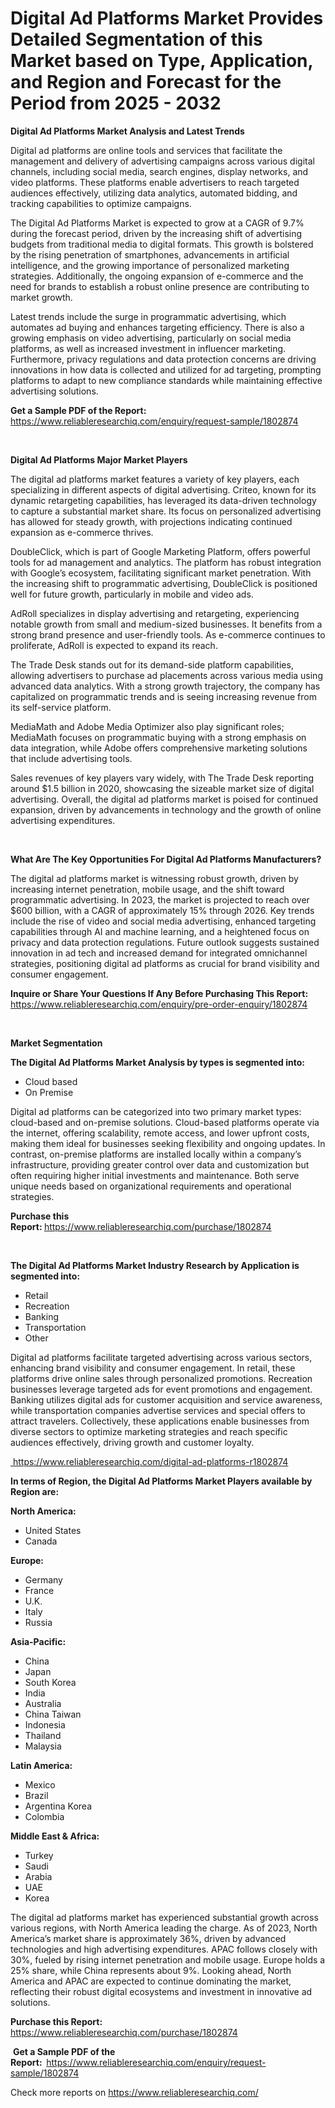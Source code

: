 <p><h1>Digital Ad Platforms Market Provides Detailed Segmentation of this Market based on Type, Application, and Region and Forecast for the Period from 2025 - 2032</h1></p><p><strong>Digital Ad Platforms Market Analysis and Latest Trends</strong></p>
<p><p>Digital ad platforms are online tools and services that facilitate the management and delivery of advertising campaigns across various digital channels, including social media, search engines, display networks, and video platforms. These platforms enable advertisers to reach targeted audiences effectively, utilizing data analytics, automated bidding, and tracking capabilities to optimize campaigns.</p><p>The Digital Ad Platforms Market is expected to grow at a CAGR of 9.7% during the forecast period, driven by the increasing shift of advertising budgets from traditional media to digital formats. This growth is bolstered by the rising penetration of smartphones, advancements in artificial intelligence, and the growing importance of personalized marketing strategies. Additionally, the ongoing expansion of e-commerce and the need for brands to establish a robust online presence are contributing to market growth.</p><p>Latest trends include the surge in programmatic advertising, which automates ad buying and enhances targeting efficiency. There is also a growing emphasis on video advertising, particularly on social media platforms, as well as increased investment in influencer marketing. Furthermore, privacy regulations and data protection concerns are driving innovations in how data is collected and utilized for ad targeting, prompting platforms to adapt to new compliance standards while maintaining effective advertising solutions.</p></p>
<p><strong>Get a Sample PDF of the Report:&nbsp;</strong> <a href="https://www.reliableresearchiq.com/enquiry/request-sample/1802874?utm_campaign=2299&utm_medium=2&utm_source=Github&utm_content=ia&utm_term=10032025&utm_id=digital-ad-platforms">https://www.reliableresearchiq.com/enquiry/request-sample/1802874</a></p>
<p>&nbsp;</p>
<p><strong>Digital Ad Platforms Major Market Players</strong></p>
<p><p>The digital ad platforms market features a variety of key players, each specializing in different aspects of digital advertising. Criteo, known for its dynamic retargeting capabilities, has leveraged its data-driven technology to capture a substantial market share. Its focus on personalized advertising has allowed for steady growth, with projections indicating continued expansion as e-commerce thrives.</p><p>DoubleClick, which is part of Google Marketing Platform, offers powerful tools for ad management and analytics. The platform has robust integration with Google’s ecosystem, facilitating significant market penetration. With the increasing shift to programmatic advertising, DoubleClick is positioned well for future growth, particularly in mobile and video ads.</p><p>AdRoll specializes in display advertising and retargeting, experiencing notable growth from small and medium-sized businesses. It benefits from a strong brand presence and user-friendly tools. As e-commerce continues to proliferate, AdRoll is expected to expand its reach.</p><p>The Trade Desk stands out for its demand-side platform capabilities, allowing advertisers to purchase ad placements across various media using advanced data analytics. With a strong growth trajectory, the company has capitalized on programmatic trends and is seeing increasing revenue from its self-service platform.</p><p>MediaMath and Adobe Media Optimizer also play significant roles; MediaMath focuses on programmatic buying with a strong emphasis on data integration, while Adobe offers comprehensive marketing solutions that include advertising tools. </p><p>Sales revenues of key players vary widely, with The Trade Desk reporting around $1.5 billion in 2020, showcasing the sizeable market size of digital advertising. Overall, the digital ad platforms market is poised for continued expansion, driven by advancements in technology and the growth of online advertising expenditures.</p></p>
<p>&nbsp;</p>
<p><strong>What Are The Key Opportunities For Digital Ad Platforms Manufacturers?</strong></p>
<p><p>The digital ad platforms market is witnessing robust growth, driven by increasing internet penetration, mobile usage, and the shift toward programmatic advertising. In 2023, the market is projected to reach over $600 billion, with a CAGR of approximately 15% through 2026. Key trends include the rise of video and social media advertising, enhanced targeting capabilities through AI and machine learning, and a heightened focus on privacy and data protection regulations. Future outlook suggests sustained innovation in ad tech and increased demand for integrated omnichannel strategies, positioning digital ad platforms as crucial for brand visibility and consumer engagement.</p></p>
<p><strong>Inquire or Share Your Questions If Any Before Purchasing This Report:</strong> <a href="https://www.reliableresearchiq.com/enquiry/pre-order-enquiry/1802874?utm_campaign=2299&utm_medium=2&utm_source=Github&utm_content=ia&utm_term=10032025&utm_id=digital-ad-platforms">https://www.reliableresearchiq.com/enquiry/pre-order-enquiry/1802874</a></p>
<p>&nbsp;</p>
<p><strong>Market Segmentation</strong></p>
<p><strong>The Digital Ad Platforms Market Analysis by types is segmented into:</strong></p>
<p><ul><li>Cloud based</li><li>On Premise</li></ul></p>
<p><p>Digital ad platforms can be categorized into two primary market types: cloud-based and on-premise solutions. Cloud-based platforms operate via the internet, offering scalability, remote access, and lower upfront costs, making them ideal for businesses seeking flexibility and ongoing updates. In contrast, on-premise platforms are installed locally within a company’s infrastructure, providing greater control over data and customization but often requiring higher initial investments and maintenance. Both serve unique needs based on organizational requirements and operational strategies.</p></p>
<p><strong>Purchase this Report:&nbsp;</strong><a href="https://www.reliableresearchiq.com/purchase/1802874?utm_campaign=2299&utm_medium=2&utm_source=Github&utm_content=ia&utm_term=10032025&utm_id=digital-ad-platforms">https://www.reliableresearchiq.com/purchase/1802874</a></p>
<p>&nbsp;</p>
<p><strong>The Digital Ad Platforms Market Industry Research by Application is segmented into:</strong></p>
<p><ul><li>Retail</li><li>Recreation</li><li>Banking</li><li>Transportation</li><li>Other</li></ul></p>
<p><p>Digital ad platforms facilitate targeted advertising across various sectors, enhancing brand visibility and consumer engagement. In retail, these platforms drive online sales through personalized promotions. Recreation businesses leverage targeted ads for event promotions and engagement. Banking utilizes digital ads for customer acquisition and service awareness, while transportation companies advertise services and special offers to attract travelers. Collectively, these applications enable businesses from diverse sectors to optimize marketing strategies and reach specific audiences effectively, driving growth and customer loyalty.</p></p>
<p><a href="https://www.reliableresearchiq.com/digital-ad-platforms-r1802874?utm_campaign=2299&utm_medium=2&utm_source=Github&utm_content=ia&utm_term=10032025&utm_id=digital-ad-platforms">&nbsp;https://www.reliableresearchiq.com/digital-ad-platforms-r1802874</a></p>
<p><strong>In terms of Region, the Digital Ad Platforms Market Players available by Region are:</strong></p>
<p>
    <p> <strong> North America: </strong>
        <ul>
            <li>United States</li>
            <li>Canada</li>
        </ul>
        </p> 
    <p> <strong> Europe: </strong>
        <ul>
            <li>Germany</li>
            <li>France</li>
            <li>U.K.</li>
            <li>Italy</li>
            <li>Russia</li>
        </ul>
        </p> 
    <p> <strong> Asia-Pacific: </strong>
        <ul>
            <li>China</li>
            <li>Japan</li>
            <li>South Korea</li>
            <li>India</li>
            <li>Australia</li>
            <li>China Taiwan</li>
            <li>Indonesia</li>
            <li>Thailand</li>
            <li>Malaysia</li>
        </ul>
        </p> 
    <p> <strong> Latin America: </strong>
        <ul>
            <li>Mexico</li>
            <li>Brazil</li>
            <li>Argentina Korea</li>
            <li>Colombia</li>
        </ul>
        </p> 
    <p> <strong> Middle East & Africa: </strong>
        <ul>
            <li>Turkey</li>
            <li>Saudi</li>
            <li>Arabia</li>
            <li>UAE</li>
            <li>Korea</li>
        </ul>
    </p>
    </p>
<p><p>The digital ad platforms market has experienced substantial growth across various regions, with North America leading the charge. As of 2023, North America’s market share is approximately 36%, driven by advanced technologies and high advertising expenditures. APAC follows closely with 30%, fueled by rising internet penetration and mobile usage. Europe holds a 25% share, while China represents about 9%. Looking ahead, North America and APAC are expected to continue dominating the market, reflecting their robust digital ecosystems and investment in innovative ad solutions.</p></p>
<p><strong>Purchase this Report: </strong><a href="https://www.reliableresearchiq.com/purchase/1802874?utm_campaign=2299&utm_medium=2&utm_source=Github&utm_content=ia&utm_term=10032025&utm_id=digital-ad-platforms">https://www.reliableresearchiq.com/purchase/1802874</a></p>
<p>&nbsp;<strong>Get a Sample PDF of the Report:&nbsp;&nbsp;</strong><a href="https://www.reliableresearchiq.com/enquiry/request-sample/1802874?utm_campaign=2299&utm_medium=2&utm_source=Github&utm_content=ia&utm_term=10032025&utm_id=digital-ad-platforms">https://www.reliableresearchiq.com/enquiry/request-sample/1802874</a></p>
<p><strong></strong></p>
<p>Check more reports on <a href="https://www.reliableresearchiq.com/?utm_campaign=2299&utm_medium=2&utm_source=Github&utm_content=ia&utm_term=10032025&utm_id=digital-ad-platforms">https://www.reliableresearchiq.com/</a></p>